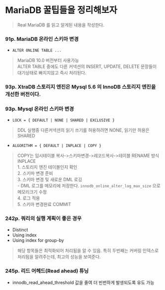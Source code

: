 # MariaDB 꿀팁들을 정리해보자 
> Real MariaDB 를 읽고 알게된 내용을 작성한다.

### 91p. MariaDB 온라인 스키마 변경
 - `ALTER ONLINE TABLE ...`
 > MariaDB 10.0 버전부터 사용가능  
 > ALTER TABLE 중에도 다른 커넥션의 INSERT, UPDATE, DELETE 문장들이 대기상태로 빠지지않고 즉시 처리된다.
 
### 93p. XtraDB 스토리지 엔진은 Mysql 5.6 의 InnoDB 스토리지 엔진을 개선한 버전이다.

### 93p. Mysql 온라인 스키마 변경
 - `LOCK = { DEFAULT | NONE | SHARED | EXCLUSIVE }`
 > DDL 실행중 다른커넥션의 읽기 쓰기를 허용하려면 NONE, 읽기만 허용은 SHARED
 - `ALGORITHM = { DEFAULT | INPLACE | COPY }`
 > COPY는 임시테이블 복사->스키마변경->레코드복사->테이블 RENAME 방식  
 > INPLACE  
    1. 스토리지 엔진 테이블인지 확인  
    2. 스키마 변경 준비  
    3. 스키마 변경 및 새로운 DML 로깅  
        - DML 로그를 메모리에 저장한다. `innodb_online_alter_log_max_size` 으로 메모리크기 수정  
    4. 로그 적용  
    5. 스키마 변경완료 COMMIT 

### 242p. 쿼리의 실행 계획이 좋은 경우
 - Distinct
 - Using index
 - Using index for group-by
> 해당 항목들은 최적화되어 처리됨을 알 수 있음. 특히 두번째는 커버링 인덱스로 처리됨을 알려주는데, 최고의 성능을 보여준다.

### 245p. 리드 어헤드(Read ahead) 튜닝
 - innodb_read_ahead_threshold 값을 줄여 더 빈번하게 발생되도록 유도 가능
